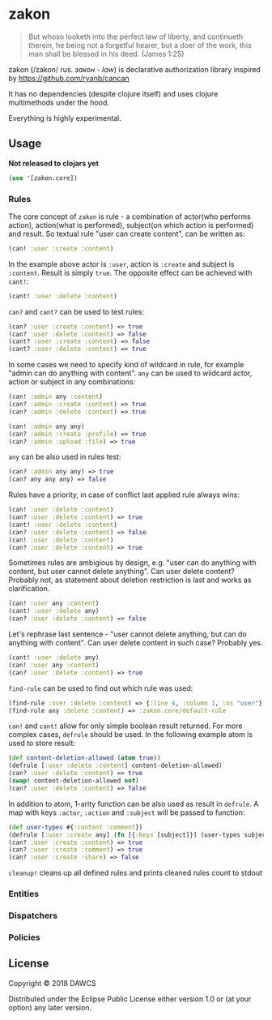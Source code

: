 # zakon

> But whoso looketh into the perfect law of liberty, and continueth therein, he being not a forgetful hearer, but a doer of the work, this man shall be blessed in his deed.
> (James 1:25)

zakon (/zakon/ rus. *закон - law*) is declarative authorization library inspired by https://github.com/ryanb/cancan

It has no dependencies (despite clojure itself) and uses clojure multimethods under the hood.

Everything is highly experimental.

## Usage

**Not released to clojars yet**

```clojure
(use '[zakon.core])
```

### Rules

The core concept of `zakon` is rule - a combination of actor(who performs action), action(what is performed), subject(on which action is performed) and result.
So textual rule "user can create content", can be written as:
```clojure
(can! :user :create :content)
```
In the example above actor is `:user`, action is `:create` and subject is `:content`. Result is simply `true`.
The opposite effect can be achieved with `cant!`:
```clojure
(cant! :user :delete :content)
```
`can?` and `cant?` can be used to test rules:
```clojure
(can? :user :create :content) => true
(can? :user :delete :content) => false
(cant? :user :create :content) => false
(cant? :user :delete :content) => true
```
In some cases we need to specify kind of wildcard in rule, for example "admin can do anything with content".
`any` can be used to wildcard actor, action or subject in any combinations:
```clojure
(can! :admin any :content)
(can? :admin :create :content) => true
(can? :admin :delete :content) => true

(can! :admin any any)
(can? :admin :create :profile) => true
(can? :admin :upload :file) => true
```
`any` can be also used in rules test:
```clojure
(can? :admin any any) => true
(can? any any any) => false
```
Rules have a priority, in case of conflict last applied rule always wins:
```clojure
(can! :user :delete :content)
(can? :user :delete :content) => true
(cant! :user :delete :content)
(can? :user :delete :content) => false
(can! :user :delete :content)
(can? :user :delete :content) => true
```
Sometimes rules are ambigious by design, e.g. "user can do anything with content, but user cannot delete anything".
Can user delete content? Probably not, as statement about deletion restriction is last and works as clarification.
```clojure
(can! :user any :content)
(cant! :user :delete any)
(can? :user :delete :content) => false
```
Let's rephrase last sentence - "user cannot delete anything, but can do anything with content".
Can user delete content in such case? Probably yes.
```clojure
(cant! :user :delete any)
(can! :user any :content)
(can? :user :delete :content) => true
```
`find-rule` can be used to find out which rule was used:
```clojure
(find-rule :user :delete :content) => {:line 4, :column 1, :ns "user"}
(find-rule any :delete :content) => :zakon.core/default-rule
```
`can!` and `cant!` allow for only simple boolean result returned. For more complex cases, `defrule` should be used.
In the following example atom is used to store result:
```clojure
(def content-deletion-allowed (atom true))
(defrule [:user :delete :content] content-deletion-allowed)
(can? :user :delete :content) => true
(swap! content-deletion-allowed not)
(can? :user :delete :content) => false
```
In addition to atom, 1-arity function can be also used as result in `defrule`. A map with keys `:actor`, `:action` and `:subject` will be passed to function:
```clojure
(def user-types #{:content :comment})
(defrule [:user :create any] (fn [{:keys [subject]}] (user-types subject)))
(can? :user :create :content) => true
(can? :user :create :comment) => true
(can? :user :create :share) => false
```
`cleanup!` cleans up all defined rules and prints cleaned rules count to stdout

### Entities
### Dispatchers
### Policies

## License

Copyright © 2018 DAWCS

Distributed under the Eclipse Public License either version 1.0 or (at your option) any later version.
